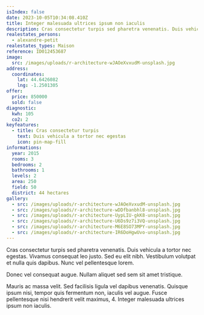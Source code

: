 ```yaml
---
isIndex: false
date: 2023-10-05T10:34:08.410Z
title: Integer malesuada ultrices ipsum non iaculis
description: Cras consectetur turpis sed pharetra venenatis. Duis vehicula a tortor nec egestas.
realestates_persons:
  - alexandre-petit
realestates_types: Maison
reference: ID012453687
image:
  src: /images/uploads/r-architecture-wJAOeXvxudM-unsplash.jpg
address:
  coordinates:
    lat: 44.6426082
    lng: -1.2501305
offer:
  price: 850000
  sold: false
diagnostic:
  kwh: 105
  co2: 2
keyfeatures:
  - title: Cras consectetur turpis
    text: Duis vehicula a tortor nec egestas
    icon: pin-map-fill
informations:
  year: 2015
  rooms: 3
  bedrooms: 2
  bathrooms: 1
  levels: 2
  area: 250
  field: 50
  district: 44 hectares
gallery:
  - src: /images/uploads/r-architecture-wJAOeXvxudM-unsplash.jpg
  - src: /images/uploads/r-architecture-wDDfbanbhl8-unsplash.jpg
  - src: /images/uploads/r-architecture-UypLIU-gkK8-unsplash.jpg
  - src: /images/uploads/r-architecture-U6Ds9z7i3VQ-unsplash.jpg
  - src: /images/uploads/r-architecture-M6E8SO73MPY-unsplash.jpg
  - src: /images/uploads/r-architecture-IR6DoHgwUvo-unsplash.jpg
---
```

Cras consectetur turpis sed pharetra venenatis. Duis vehicula a tortor nec egestas. Vivamus consequat leo justo. Sed eu elit nibh. Vestibulum volutpat et nulla quis dapibus. Nunc vel pellentesque lorem. 


Donec vel consequat augue. Nullam aliquet sed sem sit amet tristique. 



Mauris ac massa velit. Sed facilisis ligula vel dapibus venenatis. Quisque ipsum nisi, tempor quis fermentum non, iaculis vel augue. Fusce pellentesque nisi hendrerit velit maximus, 4. Integer malesuada ultrices ipsum non iaculis.